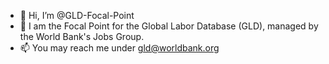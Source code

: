 - 👋 Hi, I’m @GLD-Focal-Point
- 🌱 I am the Focal Point for the Global Labor Database (GLD), managed by the World Bank's Jobs Group.
- 📫 You may reach me under gld@worldbank.org

